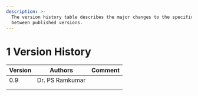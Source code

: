 ```yaml
---
description: >-
  The version history table describes the major changes to the specifications
  between published versions.
---
```


# 1 Version History

| Version | Authors         | Comment |
| ------- | --------------- | ------- |
| 0.9     | Dr. PS Ramkumar |         |
|         |                 |         |
|         |                 |         |
